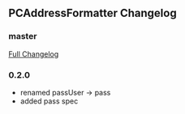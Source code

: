 ## PCAddressFormatter Changelog

### master
[Full Changelog](https://github.com/panda-clouds/address-formatter/compare/2.0.0...master)

### 0.2.0

- renamed passUser -> pass
- added pass spec